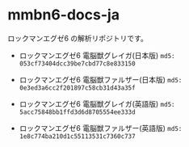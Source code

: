 # mmbn6-docs-ja

ロックマンエグゼ6 の解析リポジトリです。

- ロックマンエグゼ6 電脳獣グレイガ(日本版) `md5: 053cf73404dcc39be7cbd77c8e833150`
- ロックマンエグゼ6 電脳獣ファルザー(日本版) `md5: 0e3ed3a6cc2f201897c58cb31d43a35f`

- ロックマンエグゼ6 電脳獣グレイガ(英語版) `md5: 5acc75848bb1ffd3d6d8705554ee333d`
- ロックマンエグゼ6 電脳獣ファルザー(英語版) `md5: 1e8c774ba210d1c55113531c7360c737`


